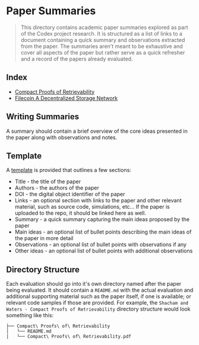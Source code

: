 # Paper Summaries

> This directory contains academic paper summaries explored as part of the Codex project research. It is structured as a list of links to a document containing a quick summary and observations extracted from the paper. The summaries aren't meant to be exhaustive and cover all aspects of the paper but rather serve as a quick refresher and a record of the papers already evaluated.

## Index

- [Compact Proofs of Retrievability](./Compact_Proofs_of_Retrievability/README.md)
- [Filecoin A Decentralized Storage Network](./Filecoin_A_Decentralized_Storage_Network/README.md)

## Writing Summaries

A summary should contain a brief overview of the core ideas presented in the paper along with observations and notes.

## Template

A [template](template.md) is provided that outlines a few sections:

- Title - the title of the paper
- Authors - the authors of the paper
- DOI - the digital object identifier of the paper
- Links - an optional section with links to the paper and other relevant material, such as source code, simulations, etc... If the paper is uploaded to the repo, it should be linked here as well.
- Summary - a quick summary capturing the main ideas proposed by the paper
- Main ideas - an optional list of bullet points describing the main ideas of the paper in more detail
- Observations - an optional list of bullet points with observations if any
- Other ideas - an optional list of bullet points with additional observations

## Directory Structure

Each evaluation should go into it's own directory named after the paper being evaluated. It should contain a `README.md` with the actual evaluation and additional supporting material such as the paper itself, if one is available; or relevant code samples if those are provided. For example, the `Shacham and Waters - Compact Proofs of Retrievability` directory structure would look something like this:

```
├── Compact\ Proofs\ of\ Retrievability
│   └── README.md
|   └── Compact\ Proofs\ of\ Retrievability.pdf
```
